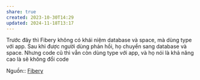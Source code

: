 ```yaml
---
share: true
created: 2023-10-30T14:29
updated: 2024-11-18T13:17
---
```

Trước đây thì Fibery không có khái niệm database và space, mà dùng type với app. Sau khi được người dùng phản hồi, họ chuyển sang database và space. Nhưng code cũ thì vẫn còn dùng type với app, và họ nói là khả năng cao là sẽ không đổi code

Nguồn:: [Fibery](https://the.fibery.io/@public/User_Guide/Guide/Fibery-API-Overview-279)